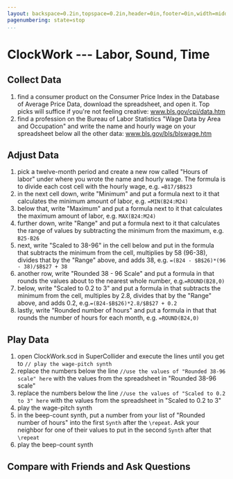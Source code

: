 ```yaml
---
layout: backspace=0.2in,topspace=0.2in,header=0in,footer=0in,width=middle,height=middle
pagenumbering: state=stop
...
```


# ClockWork --- Labor, Sound, Time

## Collect Data

1. find a consumer product on the Consumer Price Index in the Database
   of Average Price Data, download the spreadsheet, and open it. Top
   picks will suffice if you're not feeling creative:
   www.bls.gov/cpi/data.htm
2. find a profession on the Bureau of Labor Statistics "Wage Data by
   Area and Occupation" and write the name and hourly wage on your
   spreadsheet below all the other data:
   www.bls.gov/bls/blswage.htm

## Adjust Data

1. pick a twelve-month period and create a new row called "Hours of
   labor" under where you wrote the name and hourly wage. The formula
   is to divide each cost cell with the hourly wage, e.g. `=B17/$B$23`
2. in the next cell down, write "Minimum" and put a formula next to it
   that calculates the minimum amount of labor, e.g. `=MIN(B24:M24)`
3. below that, write "Maximum" and put a formula next to it that
   calculates the maximum amount of labor, e.g. `MAX(B24:M24)`
4. further down, write "Range" and put a formula next to it that
   calculates the range of values by subtracting the minimum from the
   maximum, e.g. `B25-B26`
5. next, write "Scaled to 38-96" in the cell below and put in the
   formula that subtracts the minimum from the cell, multiplies by 58
   (96-38), divides that by the "Range" above, and adds 38,
   e.g. `=(B24 - $B$26)*(96 - 38)/$B$27 + 38`
6. another row, write "Rounded 38 - 96 Scale" and put a formula in
   that rounds the values about to the nearest whole number,
   e.g.`=ROUND(B28,0)`
7. below, write "Scaled to 0.2 to 3" and put a formula in that
   subtracts the minimum from the cell, multiples by 2.8, divides that
   by the "Range" above, and adds 0.2, e.g.`=(B24-$B$26)*2.8/$B$27 +
   0.2`
8. lastly, write "Rounded number of hours" and put a formula in that
   that rounds the number of hours for each month, e.g. `=ROUND(B24,0)`

## Play Data

1. open ClockWork.scd in SuperCollider and execute the lines until you
   get to `// play the wage-pitch synth`
2. replace the numbers below the line `//use the values of "Rounded 38-96 scale" here` with the values from the spreadsheet in "Rounded
   38-96 scale"
3. replace the numbers below the line `//use the values of "Scaled to 0.2 to 3" here` with the values from the spreadsheet in "Scaled to
   0.2 to 3"
4. play the wage-pitch synth
5. in the beep-count synth, put a number from your list of "Rounded
   number of hours" into the first `Synth` after the `\repeat`. Ask
   your neighbor for one of their values to put in the second `Synth`
   after that `\repeat`
6. play the beep-count synth

## Compare with Friends and Ask Questions
